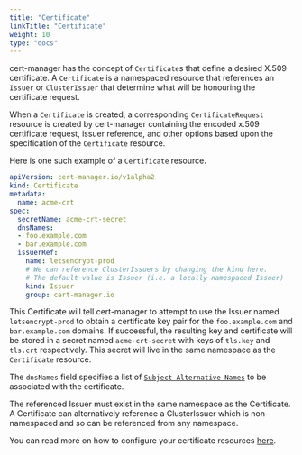 ```yaml
---
title: "Certificate"
linkTitle: "Certificate"
weight: 10
type: "docs"
---
```


cert-manager has the concept of `Certificate`s that define a desired X.509
certificate. A `Certificate` is a namespaced resource that references an
`Issuer` or `ClusterIssuer` that determine what will be honouring the
certificate request.

When a `Certificate` is created, a corresponding `CertificateRequest` resource is
created by cert-manager containing the encoded x.509 certificate request, issuer
reference, and other options based upon the specification of the `Certificate`
resource.

Here is one such example of a `Certificate` resource.

```yaml
apiVersion: cert-manager.io/v1alpha2
kind: Certificate
metadata:
  name: acme-crt
spec:
  secretName: acme-crt-secret
  dnsNames:
  - foo.example.com
  - bar.example.com
  issuerRef:
    name: letsencrypt-prod
    # We can reference ClusterIssuers by changing the kind here.
    # The default value is Issuer (i.e. a locally namespaced Issuer)
    kind: Issuer
    group: cert-manager.io
```

This Certificate will tell cert-manager to attempt to use the Issuer named
`letsencrypt-prod` to obtain a certificate key pair for the `foo.example.com`
and `bar.example.com` domains. If successful, the resulting key and certificate
will be stored in a secret named `acme-crt-secret` with keys of `tls.key` and
`tls.crt` respectively. This secret will live in the same namespace as the
`Certificate` resource.

The `dnsNames` field specifies a list of [`Subject Alternative
Names`](https://en.wikipedia.org/wiki/Subject_Alternative_Name) to be associated
with the certificate.

The referenced Issuer must exist in the same namespace as the Certificate.
A Certificate can alternatively reference a ClusterIssuer which is
non-namespaced and so can be referenced from any namespace.

You can read more on how to configure your certificate resources
[here](../../usage/certificate/).
